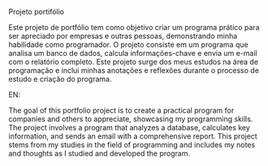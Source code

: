 Projeto portifólio

Este projeto de portfólio tem como objetivo criar um programa prático para ser apreciado por empresas e outras pessoas, demonstrando minha habilidade como programador.
O projeto consiste em um programa que analisa um banco de dados, calcula informações-chave e envia um e-mail com o relatório completo.
Este projeto surge dos meus estudos na área de programação e inclui minhas anotações e reflexões durante o processo de estudo e criação do programa.

EN:


The goal of this portfolio project is to create a practical program for companies and others to appreciate, showcasing my programming skills.
The project involves a program that analyzes a database, calculates key information, and sends an email with a comprehensive report.
This project stems from my studies in the field of programming and includes my notes and thoughts as I studied and developed the program.
